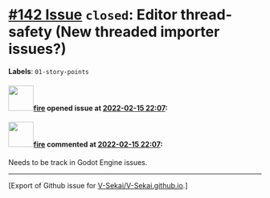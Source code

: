 # [\#142 Issue](https://github.com/V-Sekai/V-Sekai.github.io/issues/142) `closed`: Editor thread-safety (New threaded importer issues?)
**Labels**: `01-story-points`


#### <img src="https://avatars.githubusercontent.com/u/32321?u=c2e06a3d2b49a467aa907e54aa259516440267cc&v=4" width="50">[fire](https://github.com/fire) opened issue at [2022-02-15 22:07](https://github.com/V-Sekai/V-Sekai.github.io/issues/142):



#### <img src="https://avatars.githubusercontent.com/u/32321?u=c2e06a3d2b49a467aa907e54aa259516440267cc&v=4" width="50">[fire](https://github.com/fire) commented at [2022-02-15 22:07](https://github.com/V-Sekai/V-Sekai.github.io/issues/142#issuecomment-1107840055):

Needs to be track in Godot Engine issues.


-------------------------------------------------------------------------------



[Export of Github issue for [V-Sekai/V-Sekai.github.io](https://github.com/V-Sekai/V-Sekai.github.io).]
